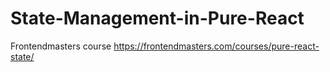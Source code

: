 # State-Management-in-Pure-React
Frontendmasters course https://frontendmasters.com/courses/pure-react-state/
